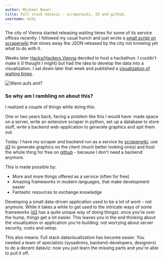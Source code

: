 ```yaml
---
author: Michael Bauer
title: Full stack datavis - scraperwiki, d3 and github.
username: mihi
---
```



The city of Vienna started releasing waiting times for some of its service
offices recently. I followed my usual hunch and just wrote a [small script
on scraperwiki](https://scraperwiki.com/dataset/guvh44q) that stows away
the JSON released by the city not knowing yet what to do with it.

Weeks later [Hacks/Hackers Vienna](http://hackshackers.at) decided to host
a hackathon. I couldn't make it (I thought I might) but had the idea to
develop the data into a visualization. I sat down later that week and
published a [visualization of waiting times](http://wannaufsamt.tentacleriot.eu). 

![Wann aufs amt?](http://wannaufsamt.tentacleriot.eu/waa.png)

### So why am I rambling on about this?

I realized a couple of things while doing this:

One or two years back,
facing a problem like this I would have: made space on a server, write an
extensive scraper in python, set up a database to store stuff, write a
backend web-application to generate graphics and spit them out.

Today: I have my scraper and backend run as a service by
[scraperwiki](http://scraperwiki.com), use [d3](http://d3js.org) to
generate graphics on the client (much better looking ones) and host the
whole thing for free on [github](http://github.com) - because I don't need
a backend anymore.

This is made possible by:

* More and more things offered as a service (often for free)
* Amazing frameworks in modern languages, that make development easier
* Fantastic resources to exchange knowledge

Developing a small data-driven application used to be a lot of work - not
anymore. While it takes a while to get used to the intricate ways of some
frameworks ([d3](http://d3js.org) has a quite unique way of doing things):
once you're over the hump, things get a lot easier. This leaves you in the
end thinking about the visualization or application you're building: not
worrying about server security, costs and setup.

This also means: Full stack datavisualization has become easier. You needed
a team of specialists (sysadmins, backend-developers, designers) to do a
decent dataviz: now you just learn the missing parts and you're able to
pull it off. 
